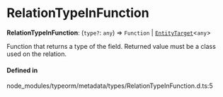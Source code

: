 # RelationTypeInFunction

 **RelationTypeInFunction**: (`type?`: `any`) => `Function` \| [`EntityTarget`](EntityTarget.md)<`any`\>

Function that returns a type of the field. Returned value must be a class used on the relation.

#### Defined in

node_modules/typeorm/metadata/types/RelationTypeInFunction.d.ts:5
